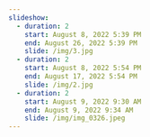 ```yaml
---
slideshow:
  - duration: 2
    start: August 8, 2022 5:39 PM
    end: August 26, 2022 5:39 PM
    slide: /img/3.jpg
  - duration: 2
    start: August 8, 2022 5:54 PM
    end: August 17, 2022 5:54 PM
    slide: /img/2.jpg
  - duration: 2
    start: August 9, 2022 9:30 AM
    end: August 9, 2022 9:34 AM
    slide: /img/img_0326.jpeg
---
```

